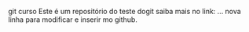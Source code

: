 git curso
Este é um repositório do teste dogit
saiba mais no link: ...
nova linha para modificar e inserir mo github.
